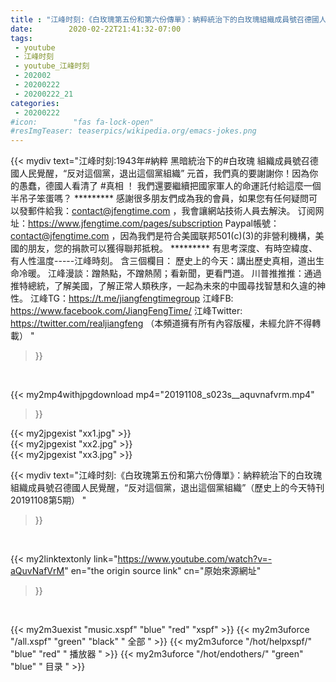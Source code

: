 ```yaml
---
title : "江峰时刻:《白玫瑰第五份和第六份傳單》：納粹統治下的白玫瑰組織成員號召德國人民覺醒，“反对這個黨，退出這個黨組織”（歷史上的今天特刊 20191108第5期） "
date:        2020-02-22T21:41:32-07:00
tags:
 - youtube
 - 江峰时刻
 - youtube_江峰时刻
 - 202002
 - 20200222
 - 20200222_21
categories:
 - 20200222
#icon:        "fas fa-lock-open"
#resImgTeaser: teaserpics/wikipedia.org/emacs-jokes.png
---
```


{{< mydiv text="江峰时刻:1943年#納粹 黑暗統治下的#白玫瑰 組織成員號召德國人民覺醒，“反对這個黨，退出這個黨組織” 元首，我們真的要謝謝你！因為你的愚蠢，德國人看清了 #真相 ！ 我們還要繼續把國家軍人的命運託付給這麼一個半吊子笨蛋嗎？     ********* 感謝很多朋友們成為我的會員，如果您有任何疑問可以發郵件給我：contact@jfengtime.com ，我會讓網站技術人員去解決。 订阅网址：https://www.jfengtime.com/pages/subscription Paypal帳號：contact@jfengtime.com ，因為我們是符合美國联邦501(c)(3)的非營利機構，美國的朋友，您的捐款可以獲得聯邦抵稅。     ********* 有思考深度、有時空緯度、有人性溫度-----江峰時刻。 含三個欄目： 歷史上的今天：講出歷史真相，道出生命冷暖。 江峰漫談：蹭熱點，不蹭熱鬧；看新聞，更看門道。 川普推推推：通過推特總統，了解美國，了解正常人類秩序，一起為未來的中國尋找智慧和久違的神性。  江峰TG：https://t.me/jiangfengtimegroup 江峰FB: https://www.facebook.com/JiangFengTime/ 江峰Twitter: https://twitter.com/realjiangfeng （本頻道擁有所有內容版權，未經允許不得轉載） "
>}}
<br>


{{< my2mp4withjpgdownload mp4="20191108_s023s__aquvnafvrm.mp4"
>}}

{{< my2jpgexist "xx1.jpg" >}}<br>
{{< my2jpgexist "xx2.jpg" >}}<br>
{{< my2jpgexist "xx3.jpg" >}}<br>



{{< mydiv text="江峰时刻:《白玫瑰第五份和第六份傳單》：納粹統治下的白玫瑰組織成員號召德國人民覺醒，“反对這個黨，退出這個黨組織”（歷史上的今天特刊 20191108第5期） "
>}}
<br>

{{< my2linktextonly link="https://www.youtube.com/watch?v=-aQuvNafVrM"
en="the origin source link" cn="原始來源網址"
>}}


<br>

{{< my2m3uexist "music.xspf"        "blue"   "red"    "xspf" >}} {{< my2m3uforce "/all.xspf"         "green"  "black"  " 全部 " >}} {{< my2m3uforce "/hot/helpxspf/"    "blue"   "red"    " 播放器 " >}} {{< my2m3uforce "/hot/endothers/"   "green"  "blue"   " 目录 " >}} 
